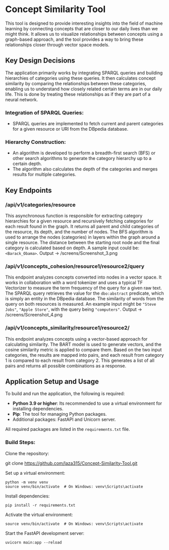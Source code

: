 # Concept Similarity Tool

This tool is designed to provide interesting insights into the field of machine learning by connecting concepts that are closer to our daily lives than we might think. 
It allows us to visualize relationships between concepts using a graph-based approach, and the tool provides a way to bring these relationships closer through vector space models.

## Key Design Decisions

The application primarily works by integrating SPARQL queries and building hierarchies of categories using these queries. 
It then calculates concept similarity by comparing the relationships between these categories, enabling us to understand how closely related certain terms are in our daily life. 
This is done by treating these relationships as if they are part of a neural network.

### Integration of SPARQL Queries:
- SPARQL queries are implemented to fetch current and parent categories for a given resource or URI from the DBpedia database.

### Hierarchy Construction:
- An algorithm is developed to perform a breadth-first search (BFS) or other search algorithms to generate the category hierarchy up to a certain depth.
- The algorithm also calculates the depth of the categories and merges results for multiple categories.

## Key Endpoints

### /api/v1/categories/resource
This asynchronous function is responsible for extracting category hierarchies for a given resource and recursively fetching categories for each result found in the graph. 
It returns all parent and child categories of the resource, its depth, and the number of nodes. The BFS algorithm is used to arrange the nodes (categories) in layers within the graph around a single resource. 
The distance between the starting root node and the final category is calculated based on depth. A sample input could be: `<Barack_Obama>`. Output -> /screens/Screenshot_3.png

### /api/v1/concepts_cohesion/resource1/resource2/query
This endpoint analyzes concepts converted into nodes in a vector space. It works in collaboration with a word tokenizer and uses a typical TF Vectorizer to measure the term frequency of the query for a given raw text. 
The SPARQL query retrieves the value for the `dbo:abstract` predicate, which is simply an entity in the DBpedia database. The similarity of words from the query on both resources is measured. 
An example input might be `"Steve Jobs"`, `"Apple Store"`, with the query being `"computers"`. Output -> /screens/Screenshot_4.png

### /api/v1/concepts_similarity/resource1/resource2/
This endpoint analyzes concepts using a vector-based approach for calculating similarity. The BART model is used to generate vectors, and the cosine similarity metric is applied to compare them. 
Based on the two input categories, the results are mapped into pairs, and each result from category 1 is compared to each result from category 2. 
This generates a list of all pairs and returns all possible combinations as a response.

## Application Setup and Usage

To build and run the application, the following is required:

- **Python 3.9 or higher**: Its recommended to use a virtual environment for installing dependencies.
- **Pip**: The tool for managing Python packages.
- Additional packages: FastAPI and Unicorn server.

All required packages are listed in the `requirements.txt` file.

### Build Steps:

Clone the repository:
   
   git clone <https://github.com/laza315/Concept-Similarity-Tool.git>

Set up a virtual environment:

    python -m venv venv
    source venv/bin/activate  # On Windows: venv\Scripts\activate

Install dependencies:

    pip install -r requirements.txt

Activate the virtual environment:

    source venv/bin/activate  # On Windows: venv\Scripts\activate

Start the FastAPI development server:

    uvicorn main:app --reload